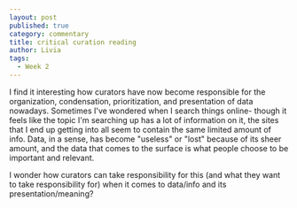 ```yaml
---
layout: post
published: true
category: commentary
title: critical curation reading
author: Livia
tags:
  - Week 2
---
```

I find it interesting how curators have now become responsible for the organization, condensation, prioritization, and presentation of data nowadays. Sometimes I've wondered when I search things online- though it feels like the topic I'm searching up has a lot of information on it, the sites that I end up getting into all seem to contain the same limited amount of info. Data, in a sense, has become "useless" or "lost" because of its sheer amount, and the data that comes to the surface is what people choose to be important and relevant. 

I wonder how curators can take responsibility for this (and what they want to take responsibility for) when it comes to data/info and its presentation/meaning?
